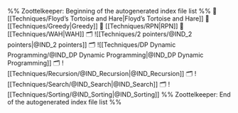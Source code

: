 %% Zoottelkeeper: Beginning of the autogenerated index file list  %%
📄 [[Techniques/Floyd’s Tortoise and Hare|Floyd’s Tortoise and Hare]]
📄 [[Techniques/Greedy|Greedy]]
📄 [[Techniques/RPN|RPN]]
📄 [[Techniques/WAH|WAH]]
🗂️ ![[Techniques/2 pointers/@IND_2 pointers|@IND_2 pointers]]
🗂️ ![[Techniques/DP Dynamic Programming/@IND_DP Dynamic Programming|@IND_DP Dynamic Programming]]
🗂️ ![[Techniques/Recursion/@IND_Recursion|@IND_Recursion]]
🗂️ ![[Techniques/Search/@IND_Search|@IND_Search]]
🗂️ ![[Techniques/Sorting/@IND_Sorting|@IND_Sorting]]
%% Zoottelkeeper: End of the autogenerated index file list  %%

